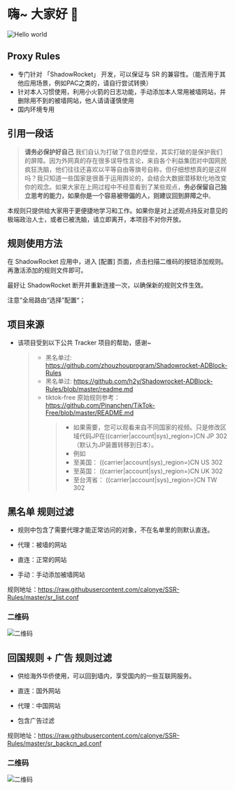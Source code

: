 # 嗨~ 大家好 :wave:

<img src="https://raw.githubusercontent.com/sagar-viradiya/sagar-viradiya/master/resources/banner.png" alt="Hello world">


## Proxy Rules

- 专门针对 「ShadowRocket」 开发，可以保证与 SR 的兼容性。（能否用于其他应用场景，例如PAC之类的，请自行尝试转换）
- 针对本人习惯使用，利用小火箭的日志功能，手动添加本人常用被墙网站，并删除用不到的被墙网站，他人请请谨慎使用
- 国内环境专用

## 引用一段话

> **请务必保护好自己** 我们自认为打破了信息的壁垒，其实打破的是保护我们的屏障。因为外网真的存在很多误导性言论，来自各个利益集团对中国网民疯狂洗脑，他们往往还喜欢以平等自由等旗号自称，但仔细想想真的是这样吗？我只知道一些国家是很善于运用舆论的，会结合大数据潜移默化地改变你的观念。如果大家在上网过程中不经意看到了某些观点，**务必保留自己独立思考的能力，如果你是一个容易被带偏的人，则建议回到屏障之中**。

本规则只提供给大家用于更便捷地学习和工作。如果你是对上述观点持反对意见的极端政治人士，或者已被洗脑，请立即离开，本项目不对你开放。

## 规则使用方法

在 ShadowRocket 应用中，进入 [配置] 页面，点击扫描二维码的按钮添加规则。再激活添加的规则文件即可。

最好让 ShadowRocket 断开并重新连接一次，以确保新的规则文件生效。 

注意”全局路由“选择”配置“；

## 项目来源

- 该项目受到以下公共 Tracker 项目的帮助，感谢~
  > - 黑名单过: https://github.com/zhouzhouprogram/Shadowrocket-ADBlock-Rules
  > - 黑名单过: https://github.com/h2y/Shadowrocket-ADBlock-Rules/blob/master/readme.md
  > - tiktok-free 原始规则参考：https://github.com/Pinanchen/TikTok-Free/blob/master/README.md 
  >   > - 如果需要，您可以观看来自不同国家的视频。只是修改区域代码JP在((carrier|account|sys)_region=)CN JP 302（默认为JP装置转移到日本）。
  >   > - 例如
  >   > - 至美国： ((carrier|account|sys)_region=)CN US 302
  >   > - 至英国： ((carrier|account|sys)_region=)CN UK 302
  >   > - 至台湾省： ((carrier|account|sys)_region=)CN TW 302

## 黑名单 规则过滤

- 规则中包含了需要代理才能正常访问的对象，不在名单里的则默认直连。

- 代理：被墙的网站 
- 直连：正常的网站
- 手动：手动添加被墙网站

规则地址：<https://raw.githubusercontent.com/calonye/SSR-Rules/master/sr_list.conf>

### 二维码

![二维码](https://github.com/calonye/SSR-Rules/blob/master/figure/sr.png)

## 回国规则 + 广告 规则过滤

- 供给海外华侨使用，可以回到墙内，享受国内的一些互联网服务。

- 直连：国外网站
- 代理：中国网站
- 包含广告过滤

规则地址：<https://raw.githubusercontent.com/calonye/SSR-Rules/master/sr_backcn_ad.conf>

### 二维码

![二维码](https://github.com/calonye/SSR-Rules/blob/master/figure/bancn_ad.png)



